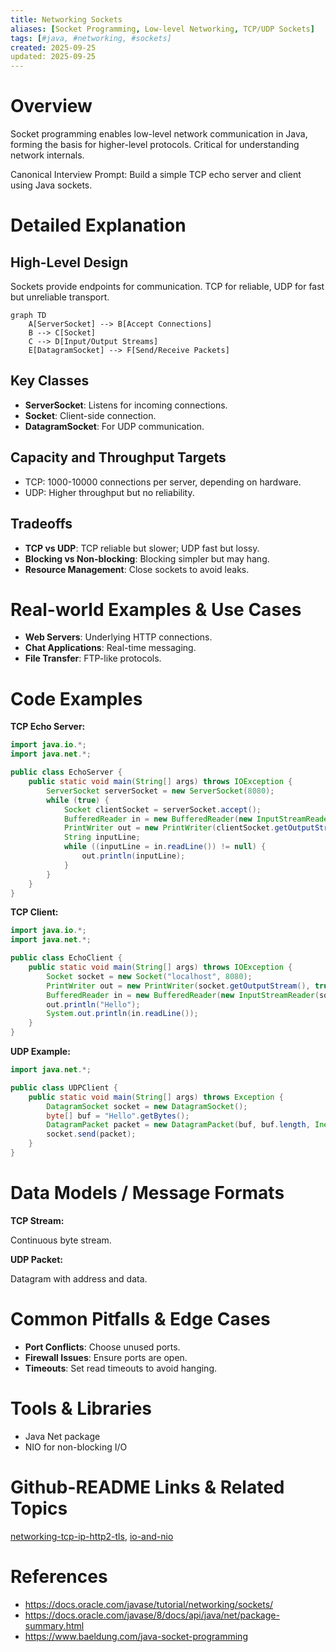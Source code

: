 ```yaml
---
title: Networking Sockets
aliases: [Socket Programming, Low-level Networking, TCP/UDP Sockets]
tags: [#java, #networking, #sockets]
created: 2025-09-25
updated: 2025-09-25
---
```


# Overview

Socket programming enables low-level network communication in Java, forming the basis for higher-level protocols. Critical for understanding network internals.

Canonical Interview Prompt: Build a simple TCP echo server and client using Java sockets.

# Detailed Explanation

## High-Level Design

Sockets provide endpoints for communication. TCP for reliable, UDP for fast but unreliable transport.

```mermaid
graph TD
    A[ServerSocket] --> B[Accept Connections]
    B --> C[Socket]
    C --> D[Input/Output Streams]
    E[DatagramSocket] --> F[Send/Receive Packets]
```

## Key Classes

- **ServerSocket**: Listens for incoming connections.
- **Socket**: Client-side connection.
- **DatagramSocket**: For UDP communication.

## Capacity and Throughput Targets

- TCP: 1000-10000 connections per server, depending on hardware.
- UDP: Higher throughput but no reliability.

## Tradeoffs

- **TCP vs UDP**: TCP reliable but slower; UDP fast but lossy.
- **Blocking vs Non-blocking**: Blocking simpler but may hang.
- **Resource Management**: Close sockets to avoid leaks.

# Real-world Examples & Use Cases

- **Web Servers**: Underlying HTTP connections.
- **Chat Applications**: Real-time messaging.
- **File Transfer**: FTP-like protocols.

# Code Examples

**TCP Echo Server:**

```java
import java.io.*;
import java.net.*;

public class EchoServer {
    public static void main(String[] args) throws IOException {
        ServerSocket serverSocket = new ServerSocket(8080);
        while (true) {
            Socket clientSocket = serverSocket.accept();
            BufferedReader in = new BufferedReader(new InputStreamReader(clientSocket.getInputStream()));
            PrintWriter out = new PrintWriter(clientSocket.getOutputStream(), true);
            String inputLine;
            while ((inputLine = in.readLine()) != null) {
                out.println(inputLine);
            }
        }
    }
}
```

**TCP Client:**

```java
import java.io.*;
import java.net.*;

public class EchoClient {
    public static void main(String[] args) throws IOException {
        Socket socket = new Socket("localhost", 8080);
        PrintWriter out = new PrintWriter(socket.getOutputStream(), true);
        BufferedReader in = new BufferedReader(new InputStreamReader(socket.getInputStream()));
        out.println("Hello");
        System.out.println(in.readLine());
    }
}
```

**UDP Example:**

```java
import java.net.*;

public class UDPClient {
    public static void main(String[] args) throws Exception {
        DatagramSocket socket = new DatagramSocket();
        byte[] buf = "Hello".getBytes();
        DatagramPacket packet = new DatagramPacket(buf, buf.length, InetAddress.getByName("localhost"), 8080);
        socket.send(packet);
    }
}
```

# Data Models / Message Formats

**TCP Stream:**

Continuous byte stream.

**UDP Packet:**

Datagram with address and data.

# Common Pitfalls & Edge Cases

- **Port Conflicts**: Choose unused ports.
- **Firewall Issues**: Ensure ports are open.
- **Timeouts**: Set read timeouts to avoid hanging.

# Tools & Libraries

- Java Net package
- NIO for non-blocking I/O

# Github-README Links & Related Topics

[networking-tcp-ip-http2-tls](../networking-tcp-ip-http2-tls/README.md), [io-and-nio](../io-and-nio/README.md)

# References

- https://docs.oracle.com/javase/tutorial/networking/sockets/
- https://docs.oracle.com/javase/8/docs/api/java/net/package-summary.html
- https://www.baeldung.com/java-socket-programming